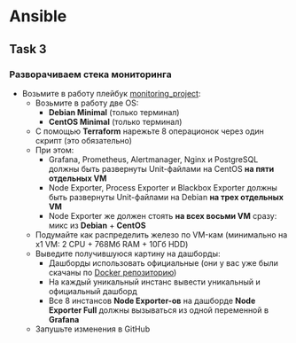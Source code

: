 # Ansible

## Task 3

### Разворачиваем стека мониторинга

- Возьмите в работу плейбук [monitoring_project](https://github.com/lamjob1993/ansible-monitoring/blob/main/ansible/monitoring_project/playbook.yml):
  - Возьмите в работу две OS:
    - **Debian Minimal** (только терминал)
    - **CentOS Minimal** (только терминал)
  - С помощью **Terraform** нарежьте 8 операционок через один скрипт (это обязательно)
  - При этом:
    - Grafana, Prometheus, Alertmanager, Nginx и PostgreSQL должны быть развернуты Unit-файлами на CentOS **на пяти отдельных VM**
    - Node Exporter, Process Exporter и Blackbox Exporter должны быть развернуты Unit-файлами на Debian **на трех отдельных VM**
    - Node Exporter же должен стоять **на всех восьми VM** сразу: микс из **Debian** + **CentOS**
  - Подумайте как распределить железо по VM-кам (минимально на x1 VM: 2 CPU + 768Мб RAM + 10Гб HDD)
  - Выведите получившуюся картину на дашборды:
    - Дашборды использовать официальные (они у вас уже были скачаны по [Docker репозиторию](https://github.com/lamjob1993/docker-monitoring/blob/main/docker/task_4.md))
    - На каждый уникальный инстанс вывести уникальный и официальный дашборд
    - Все 8 инстансов **Node Exporter-ов** на дашборде **Node Exporter Full** должны вызываться из одной переменной в **Grafana**
  - Запушьте изменения в GitHub
